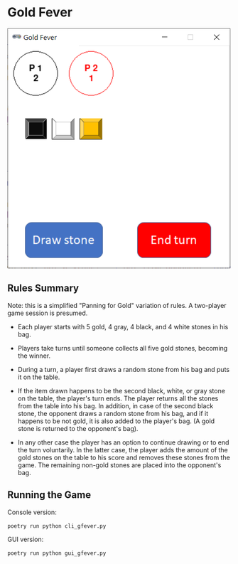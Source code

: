 # Gold Fever

![gold fever](screenshot.png)

## Rules Summary

Note: this is a simplified "Panning for Gold" variation of rules. A two-player game session is presumed.

- Each player starts with 5 gold, 4 gray, 4 black, and 4 white stones in his bag.

- Players take turns until someone collects all five gold stones, becoming the winner.

- During a turn, a player first draws a random stone from his bag and puts it on the table.

- If the item drawn happens to be the second black, white, or gray stone on the table, the player's turn ends. The player returns all the stones from the table into his bag. In addition, in case of the second black stone, the opponent draws a random stone from his bag, and if it happens to be not gold, it is also added to the player's bag. (A gold stone is returned to the opponent's bag).

- In any other case the player has an option to continue drawing or to end the turn voluntarily. In the latter case, the player adds the amount of the gold stones on the table to his score and removes these stones from the game. The remaining non-gold stones are placed into the opponent's bag.

## Running the Game

Console version:

```shell
poetry run python cli_gfever.py
```

GUI version:

```shell
poetry run python gui_gfever.py
```
